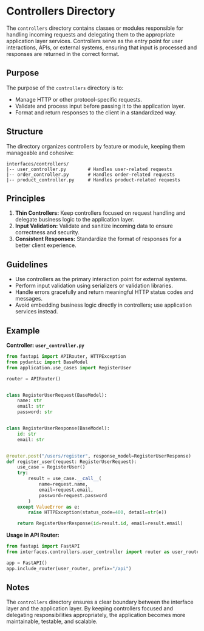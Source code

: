 # Controllers Directory

The `controllers` directory contains classes or modules responsible for handling incoming requests and delegating them to the appropriate application layer services. Controllers serve as the entry point for user interactions, APIs, or external systems, ensuring that input is processed and responses are returned in the correct format.

## Purpose
The purpose of the `controllers` directory is to:
- Manage HTTP or other protocol-specific requests.
- Validate and process input before passing it to the application layer.
- Format and return responses to the client in a standardized way.

## Structure
The directory organizes controllers by feature or module, keeping them manageable and cohesive:

```
interfaces/controllers/
|-- user_controller.py        # Handles user-related requests
|-- order_controller.py       # Handles order-related requests
|-- product_controller.py     # Handles product-related requests
```

## Principles
1. **Thin Controllers:** Keep controllers focused on request handling and delegate business logic to the application layer.
2. **Input Validation:** Validate and sanitize incoming data to ensure correctness and security.
3. **Consistent Responses:** Standardize the format of responses for a better client experience.

## Guidelines
- Use controllers as the primary interaction point for external systems.
- Perform input validation using serializers or validation libraries.
- Handle errors gracefully and return meaningful HTTP status codes and messages.
- Avoid embedding business logic directly in controllers; use application services instead.

## Example
**Controller: `user_controller.py`**

```python
from fastapi import APIRouter, HTTPException
from pydantic import BaseModel
from application.use_cases import RegisterUser

router = APIRouter()


class RegisterUserRequest(BaseModel):
    name: str
    email: str
    password: str


class RegisterUserResponse(BaseModel):
    id: str
    email: str


@router.post("/users/register", response_model=RegisterUserResponse)
def register_user(request: RegisterUserRequest):
    use_case = RegisterUser()
    try:
        result = use_case.__call__(
            name=request.name,
            email=request.email,
            password=request.password
        )
    except ValueError as e:
        raise HTTPException(status_code=400, detail=str(e))

    return RegisterUserResponse(id=result.id, email=result.email)
```

**Usage in API Router:**
```python
from fastapi import FastAPI
from interfaces.controllers.user_controller import router as user_router

app = FastAPI()
app.include_router(user_router, prefix="/api")
```

## Notes
The `controllers` directory ensures a clear boundary between the interface layer and the application layer. By keeping controllers focused and delegating responsibilities appropriately, the application becomes more maintainable, testable, and scalable.


